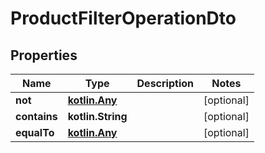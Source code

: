
# ProductFilterOperationDto

## Properties
Name | Type | Description | Notes
------------ | ------------- | ------------- | -------------
**not** | [**kotlin.Any**](.md) |  |  [optional]
**contains** | **kotlin.String** |  |  [optional]
**equalTo** | [**kotlin.Any**](.md) |  |  [optional]




